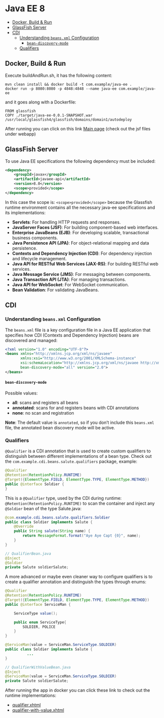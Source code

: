 # Java EE 8

- [Docker, Build & Run](#docker-build--run)
- [GlassFish Server](#glassfish-server)
- [CDI](#cdi)
    - [Understanding `beans.xml` Configuration](#understanding-beansxml-configuration)
        - [`bean-discovery-mode`](#bean-discovery-mode)
    - [Qualifiers](#qualifiers)

## Docker, Build & Run

Execute buildAndRun.sh, it has the following content:
```shell
mvn clean install && docker build -t com.example/java-ee .
docker run -p 8080:8080 -p 4848:4848 --name java-ee com.example/java-ee
```
and it goes along with a Dockerfile:
```docker
FROM glassfish
COPY ./target/java-ee-0.0.1-SNAPSHOT.war /usr/local/glassfish4/glassfish/domains/domain1/autodeploy
```

After running you can click on this link [Main page](http://localhost:8080/java-ee-0.0.1-SNAPSHOT/) (check out the jsf files under webapp)

## GlassFish Server

To use Java EE specifications the following dependency must be included:
```xml
<dependency>
    <groupId>javax</groupId>
    <artifactId>javaee-api</artifactId>
    <version>8.0</version>
    <scope>provided</scope>
</dependency>
```
In this case the scope is: `<scope>provided</scope>` because the Glassfish runtime environment contains all the necessary java-ee specifications and its implementations:
- **Servlets**: For handling HTTP requests and responses.
- **JavaServer Faces (JSF)**: For building component-based web interfaces.
- **Enterprise JavaBeans (EJB)**: For developing scalable, transactional business components.
- **Java Persistence API (JPA)**: For object-relational mapping and data persistence.
- **Contexts and Dependency Injection (CDI)**: For dependency injection and lifecycle management.
- **Java API for RESTful Web Services (JAX-RS)**: For building RESTful web services.
- **Java Message Service (JMS)**: For messaging between components.
- **Java Transaction API (JTA)**: For managing transactions.
- **Java API for WebSocket**: For WebSocket communication.
- **Bean Validation**: For validating JavaBeans.

## CDI

### Understanding `beans.xml` Configuration

The `beans.xml` file is a key configuration file in a Java EE application that specifies how CDI (Contexts and Dependency Injection) beans are discovered and managed:

```xml
<?xml version="1.0" encoding="UTF-8"?>
<beans xmlns="http://xmlns.jcp.org/xml/ns/javaee"
       xmlns:xsi="http://www.w3.org/2001/XMLSchema-instance"
       xsi:schemaLocation="http://xmlns.jcp.org/xml/ns/javaee http://xmlns.jcp.org/xml/ns/javaee/beans_2_0.xsd"
       bean-discovery-mode="all" version="2.0">
</beans>
```

#### `bean-discovery-mode`

Possible values:
- **all**: scans and registers all beans
- **annotated**: scans for and registers beans with CDI annotations
- **none**: no scan and registration

**Note**: The default value is `annotated`, so if you don’t include this `beans.xml` file, the annotated bean discovery mode will be active.

### Qualifiers

`@Qualifier` is a CDI annotation that is used to create custom qualifiers to distinguish between different implementations of a bean type.
Check out the `com.example.cdi.beans.salute.qualifiers` package, example:

```java
@Qualifier
@Retention(RetentionPolicy.RUNTIME)
@Target({ElementType.FIELD, ElementType.TYPE, ElementType.METHOD})
public @interface Soldier {
}
```

This is a `@Qualifier` type, used by the CDI during runtime: `@Retention(RetentionPolicy.RUNTIME)`
to scan the container and inject any `@Soldier` bean of the type Salute.java:
```java
@com.example.cdi.beans.salute.qualifiers.Soldier
public class Soldier implements Salute {
    @Override
    public String salute(String name) {
        return MessageFormat.format("Aye Aye Capt {0}", name);
    }
}

// QualifierBean.java
@Inject
@Soldier
private Salute soldierSalute;
```

A more advanced or maybe even cleaner way to configure qualifiers is to create a qualifier annotation and distinguish the types through enums:
```java
@Qualifier
@Retention(RetentionPolicy.RUNTIME)
@Target({ElementType.FIELD, ElementType.TYPE, ElementType.METHOD})
public @interface ServiceMan {

    ServiceType value();

    public enum ServiceType{
        SOLDIER, POLICE
    }
}

@ServiceMan(value = ServiceMan.ServiceType.SOLDIER)
public class Soldier implements Salute {
          ...
}

// QualifierWithValueBean.java
@Inject
@ServiceMan(value = ServiceMan.ServiceType.SOLDIER)
private Salute soldierSalute;
```

After running the app in docker you can click these link to check out the runtime implementations:
- [qualifier.xhtml](http://localhost:8080/java-ee-0.0.1-SNAPSHOT/qualifier.xhtml)
- [qualifier-with-value.xhtml](http://localhost:8080/java-ee-0.0.1-SNAPSHOT/qualifier-with-value.xhtml)
 